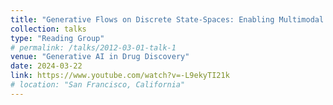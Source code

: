 ```yaml
---
title: "Generative Flows on Discrete State-Spaces: Enabling Multimodal Flows with Applications to Protein Co-Design"
collection: talks
type: "Reading Group"
# permalink: /talks/2012-03-01-talk-1
venue: "Generative AI in Drug Discovery"
date: 2024-03-22
link: https://www.youtube.com/watch?v=-L9ekyTI21k
# location: "San Francisco, California"
---
```



